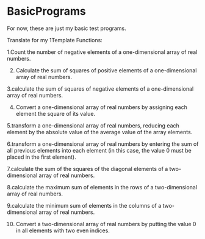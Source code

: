 # BasicPrograms
For now, these are just my basic test programs.

Translate for my 1Template
Functions:

1.Count the number of negative elements of a one-dimensional array of real numbers.

2. Calculate the sum of squares of positive elements of a one-dimensional array of real numbers.

3.calculate the sum of squares of negative elements of a one-dimensional array of real numbers.

4. Convert a one-dimensional array of real numbers by assigning each element the square of its value.

5.transform a one-dimensional array of real numbers, reducing each element by the absolute value of the average value of the array elements.

6.transform a one-dimensional array of real numbers by entering the sum of all previous elements into each element (in this case, the value 0 must be placed in the first element).

7.calculate the sum of the squares of the diagonal elements of a two-dimensional array of real numbers.

8.calculate the maximum sum of elements in the rows of a two-dimensional array of real numbers.

9.calculate the minimum sum of elements in the columns of a two-dimensional array of real numbers.

10. Convert a two-dimensional array of real numbers by putting the value 0 in all elements with two even indices.
